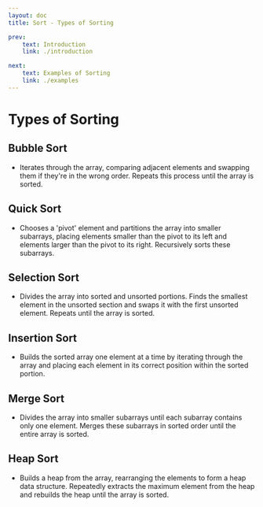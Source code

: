 ```yaml
---
layout: doc
title: Sort - Types of Sorting

prev:
    text: Introduction
    link: ./introduction

next:
    text: Examples of Sorting
    link: ./examples
---
```


# Types of Sorting

## Bubble Sort
- Iterates through the array, comparing adjacent elements and swapping them if they're in the wrong order. Repeats this process until the array is sorted.

## Quick Sort
- Chooses a 'pivot' element and partitions the array into smaller subarrays, placing elements smaller than the pivot to its left and elements larger than the pivot to its right. Recursively sorts these subarrays.

## Selection Sort
- Divides the array into sorted and unsorted portions. Finds the smallest element in the unsorted section and swaps it with the first unsorted element. Repeats until the array is sorted.

## Insertion Sort 
- Builds the sorted array one element at a time by iterating through the array and placing each element in its correct position within the sorted portion.
 
## Merge Sort
- Divides the array into smaller subarrays until each subarray contains only one element. Merges these subarrays in sorted order until the entire array is sorted.
 
## Heap Sort
- Builds a heap from the array, rearranging the elements to form a heap data structure. Repeatedly extracts the maximum element from the heap and rebuilds the heap until the array is sorted.
 